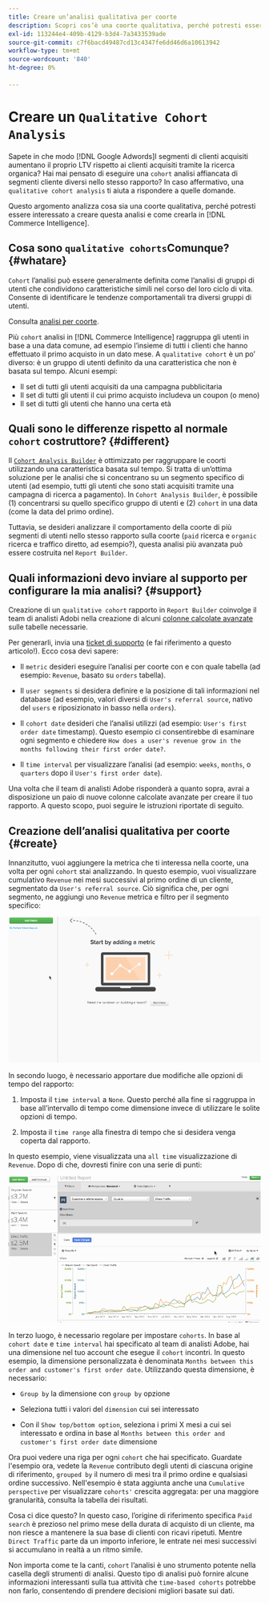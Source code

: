 ```yaml
---
title: Creare un’analisi qualitativa per coorte
description: Scopri cos’è una coorte qualitativa, perché potresti essere interessato a creare questa analisi e come crearla in Commerce Intelligence.
exl-id: 113244e4-409b-4129-b3d4-7a3433539ade
source-git-commit: c7f6bacd49487cd13c4347fe6dd46d6a10613942
workflow-type: tm+mt
source-wordcount: '840'
ht-degree: 0%

---
```


# Creare un `Qualitative Cohort Analysis`

Sapete in che modo [!DNL Google Adwords]I segmenti di clienti acquisiti aumentano il proprio LTV rispetto ai clienti acquisiti tramite la ricerca organica? Hai mai pensato di eseguire una `cohort` analisi affiancata di segmenti cliente diversi nello stesso rapporto? In caso affermativo, una `qualitative cohort analysis` ti aiuta a rispondere a quelle domande.

Questo argomento analizza cosa sia una coorte qualitativa, perché potresti essere interessato a creare questa analisi e come crearla in [!DNL Commerce Intelligence].

## Cosa sono `qualitative cohorts`Comunque? {#whatare}

`Cohort` l’analisi può essere generalmente definita come l’analisi di gruppi di utenti che condividono caratteristiche simili nel corso del loro ciclo di vita. Consente di identificare le tendenze comportamentali tra diversi gruppi di utenti.

Consulta [analisi per coorte](https://www.cohortanalysis.com/).

Più `cohort` analisi in [!DNL Commerce Intelligence] raggruppa gli utenti in base a una data comune, ad esempio l’insieme di tutti i clienti che hanno effettuato il primo acquisto in un dato mese. A `qualitative cohort` è un po’ diverso: è un gruppo di utenti definito da una caratteristica che non è basata sul tempo. Alcuni esempi:

* Il set di tutti gli utenti acquisiti da una campagna pubblicitaria
* Il set di tutti gli utenti il cui primo acquisto includeva un coupon (o meno)
* Il set di tutti gli utenti che hanno una certa età

## Quali sono le differenze rispetto al normale `cohort` costruttore? {#different}

Il [`Cohort Analysis Builder`](../dev-reports/cohort-rpt-bldr.md) è ottimizzato per raggruppare le coorti utilizzando una caratteristica basata sul tempo. Si tratta di un’ottima soluzione per le analisi che si concentrano su un segmento specifico di utenti (ad esempio, tutti gli utenti che sono stati acquisiti tramite una campagna di ricerca a pagamento). In `Cohort Analysis Builder`, è possibile (1) concentrarsi su quello specifico gruppo di utenti e (2) `cohort` in una data (come la data del primo ordine).

Tuttavia, se desideri analizzare il comportamento della coorte di più segmenti di utenti nello stesso rapporto sulla coorte (`paid` ricerca e `organic` ricerca e traffico diretto, ad esempio?), questa analisi più avanzata può essere costruita nel `Report Builder`.

## Quali informazioni devo inviare al supporto per configurare la mia analisi? {#support}

Creazione di un `qualitative cohort` rapporto in `Report Builder` coinvolge il team di analisti Adobi nella creazione di alcuni [colonne calcolate avanzate](../data-warehouse-mgr/creating-calculated-columns.md) sulle tabelle necessarie.

Per generarli, invia una [ticket di supporto](https://experienceleague.adobe.com/docs/commerce-knowledge-base/kb/troubleshooting/miscellaneous/mbi-service-policies.html) (e fai riferimento a questo articolo!). Ecco cosa devi sapere:

* Il `metric` desideri eseguire l’analisi per coorte con e con quale tabella (ad esempio: `Revenue`, basato su `orders` tabella).

* Il `user segments` si desidera definire e la posizione di tali informazioni nel database (ad esempio, valori diversi di `User's referral source`, nativo del `users` e riposizionato in basso nella `orders`).

* Il `cohort date` desideri che l’analisi utilizzi (ad esempio: `User's first order date` timestamp). Questo esempio ci consentirebbe di esaminare ogni segmento e chiedere `How does a user's revenue grow in the months following their first order date?`.

* Il `time interval` per visualizzare l’analisi (ad esempio: `weeks`, `months`, o `quarters` dopo il `User's first order date`).

Una volta che il team di analisti Adobe risponderà a quanto sopra, avrai a disposizione un paio di nuove colonne calcolate avanzate per creare il tuo rapporto. A questo scopo, puoi seguire le istruzioni riportate di seguito.

## Creazione dell’analisi qualitativa per coorte {#create}

Innanzitutto, vuoi aggiungere la metrica che ti interessa nella coorte, una volta per ogni `cohort` stai analizzando. In questo esempio, vuoi visualizzare cumulativo `Revenue` nei mesi successivi al primo ordine di un cliente, segmentato da `User's referral source`. Ciò significa che, per ogni segmento, ne aggiungi uno `Revenue` metrica e filtro per il segmento specifico:

![](../../assets/qualcohort1.gif)

In secondo luogo, è necessario apportare due modifiche alle opzioni di tempo del rapporto:

1. Imposta il `time interval` a `None`. Questo perché alla fine si raggruppa in base all’intervallo di tempo come dimensione invece di utilizzare le solite opzioni di tempo.

1. Imposta il `time range` alla finestra di tempo che si desidera venga coperta dal rapporto.

In questo esempio, viene visualizzata una `all time` visualizzazione di `Revenue`. Dopo di che, dovresti finire con una serie di punti:

![](../../assets/qualcohort2.gif)

In terzo luogo, è necessario regolare per impostare `cohorts`. In base al `cohort date` e `time interval` hai specificato al team di analisti Adobe, hai una dimensione nel tuo account che esegue il `cohort` incontri. In questo esempio, la dimensione personalizzata è denominata `Months between this order and customer's first order date`. Utilizzando questa dimensione, è necessario:

* `Group by` la dimensione con `group by` opzione

* Seleziona tutti i valori del `dimension` cui sei interessato

* Con il `Show top/bottom option`, seleziona i primi X mesi a cui sei interessato e ordina in base al `Months between this order and customer's first order date` dimensione

Ora puoi vedere una riga per ogni `cohort` che hai specificato. Guardate l&#39;esempio ora, vedete la `Revenue` contributo degli utenti di ciascuna origine di riferimento, `grouped by` il numero di mesi tra il primo ordine e qualsiasi ordine successivo. Nell&#39;esempio è stata aggiunta anche una `Cumulative perspective` per visualizzare `cohorts'` crescita aggregata: per una maggiore granularità, consulta la tabella dei risultati.

Cosa ci dice questo? In questo caso, l’origine di riferimento specifica `Paid search` è prezioso nel primo mese della durata di acquisto di un cliente, ma non riesce a mantenere la sua base di clienti con ricavi ripetuti. Mentre `Direct Traffic` parte da un importo inferiore, le entrate nei mesi successivi si accumulano in realtà a un ritmo simile.

Non importa come te la canti, `cohort` l’analisi è uno strumento potente nella casella degli strumenti di analisi. Questo tipo di analisi può fornire alcune informazioni interessanti sulla tua attività che `time-based cohorts` potrebbe non farlo, consentendo di prendere decisioni migliori basate sui dati.
